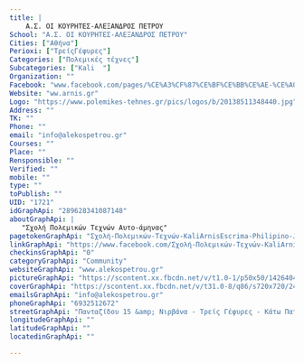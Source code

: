 ```yaml
---
title: |
    Α.Σ. ΟΙ ΚΟΥΡΗΤΕΣ-ΑΛΕΞΑΝΔΡΟΣ ΠΕΤΡΟΥ
School: "Α.Σ. ΟΙ ΚΟΥΡΗΤΕΣ-ΑΛΕΞΑΝΔΡΟΣ ΠΕΤΡΟΥ"
Cities: ["Αθήνα"]
Perioxi: ["ΤρείςΓέφυρες"]
Categories: ["Πολεμικές τέχνες"]
Subcategories: ["Kali  "]
Organization: ""
Facebook: "www.facebook.com/pages/%CE%A3%CF%87%CE%BF%CE%BB%CE%AE-%CE%A0%CE%BF%CE%BB%CE%B5%CE%BC%CE%B9%CE%BA%CF%8E%CE%BD-%CE%A4%CE%B5%CF%87%CE%BD%CF%8E%CE%BD-KaliArnisEscrima-Philipino-Jeet-Kune-Do/289628341087148"
Website: "ww.arnis.gr"
Logo: "https://www.polemikes-tehnes.gr/pics/logos/b/20138511348440.jpg"
Address: ""
TK: ""
Phone: ""
email: "info@alekospetrou.gr"
Courses: ""
Place: ""
Rensponsible: ""
Verified: ""
mobile: ""
type: ""
toPublish: ""
UID: "1721"
idGraphApi: "289628341087148"
aboutGraphApi: | 
   "Σχολή Πολεμικών Τεχνών Αυτο-άμηνας"
pagetokenGraphApi: "Σχολή-Πολεμικών-Τεχνών-KaliArnisEscrima-Philipino-Jeet-Kune-Do-289628341087148"
linkGraphApi: "https://www.facebook.com/Σχολή-Πολεμικών-Τεχνών-KaliArnisEscrima-Philipino-Jeet-Kune-Do-289628341087148/"
checkinsGraphApi: "0"
categoryGraphApi: "Community"
websiteGraphApi: "www.alekospetrou.gr"
pictureGraphApi: "https://scontent.xx.fbcdn.net/v/t1.0-1/p50x50/14264040_1059383907444917_6127407346738838091_n.jpg?oh=026c7b0404a2e0fe46d67cc566e6e945&amp;oe=5B3DED92"
coverGraphApi: "https://scontent.xx.fbcdn.net/v/t31.0-8/q86/s720x720/24291703_1462305350486102_6402134481411319998_o.jpg?oh=00f19dcce7eb02694c7a3a4777a30658&amp;oe=5B4C9962"
emailsGraphApi: "info@alekospetrou.gr"
phoneGraphApi: "6932512672"
streetGraphApi: "Πανταζίδου 15 &amp; Νιρβάνα - Τρείς Γέφυρες - Κάτω Πατήσια"
longitudeGraphApi: ""
latitudeGraphApi: ""
locatedinGraphApi: ""

---
```




